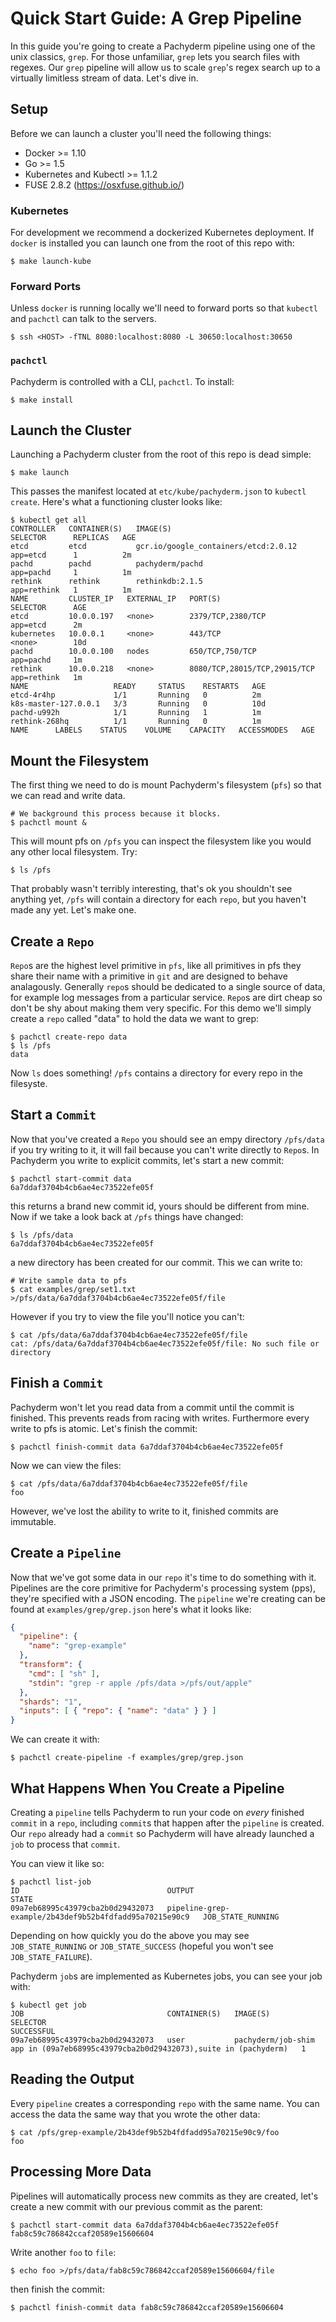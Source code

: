 # Quick Start Guide: A Grep Pipeline

In this guide you're going to create a Pachyderm pipeline using one of the unix
classics, `grep`.  For those unfamiliar, `grep` lets you search files with
regexes.  Our `grep` pipeline will allow us to scale `grep`'s regex search up
to a virtually limitless stream of data. Let's dive in.

## Setup

Before we can launch a cluster you'll need the following things:

- Docker >= 1.10
- Go >= 1.5
- Kubernetes and Kubectl >= 1.1.2
- FUSE 2.8.2 (https://osxfuse.github.io/)

### Kubernetes

For development we recommend a dockerized Kubernetes deployment.
If `docker` is installed you can launch one from the root of this repo with:

```shell
$ make launch-kube
```

### Forward Ports
Unless `docker` is running locally we'll need to forward ports so that `kubectl`
and `pachctl` can talk to the servers.

```shell
$ ssh <HOST> -fTNL 8080:localhost:8080 -L 30650:localhost:30650
```

### `pachctl`
Pachyderm is controlled with a CLI, `pachctl`. To install:

```shell
$ make install
```

## Launch the Cluster

Launching a Pachyderm cluster from the root of this repo is dead simple:

```shell
$ make launch
```

This passes the manifest located at `etc/kube/pachyderm.json` to `kubectl create`.
Here's what a functioning cluster looks like:

```shell
$ kubectl get all
CONTROLLER   CONTAINER(S)   IMAGE(S)                               SELECTOR      REPLICAS   AGE
etcd         etcd           gcr.io/google_containers/etcd:2.0.12   app=etcd      1          2m
pachd        pachd          pachyderm/pachd                        app=pachd     1          1m
rethink      rethink        rethinkdb:2.1.5                        app=rethink   1          1m
NAME         CLUSTER_IP   EXTERNAL_IP   PORT(S)                        SELECTOR      AGE
etcd         10.0.0.197   <none>        2379/TCP,2380/TCP              app=etcd      2m
kubernetes   10.0.0.1     <none>        443/TCP                        <none>        10d
pachd        10.0.0.100   nodes         650/TCP,750/TCP                app=pachd     1m
rethink      10.0.0.218   <none>        8080/TCP,28015/TCP,29015/TCP   app=rethink   1m
NAME                   READY     STATUS    RESTARTS   AGE
etcd-4r4hp             1/1       Running   0          2m
k8s-master-127.0.0.1   3/3       Running   0          10d
pachd-u992h            1/1       Running   1          1m
rethink-268hq          1/1       Running   0          1m
NAME      LABELS    STATUS    VOLUME    CAPACITY   ACCESSMODES   AGE
```

## Mount the Filesystem
The first thing we need to do is mount Pachyderm's filesystem (`pfs`) so that we
can read and write data.
```shell
# We background this process because it blocks.
$ pachctl mount &
```

This will mount pfs on `/pfs` you can inspect the filesystem like you would any
other local filesystem. Try:

```shell
$ ls /pfs
```
That probably wasn't terribly interesting, that's ok you shouldn't see anything
yet, `/pfs` will contain a directory for each `repo`, but you haven't made any
yet. Let's make one.

## Create a `Repo`

`Repo`s are the highest level primitive in `pfs`, like all primitives in pfs they share
their name with a primitive in `git` and are designed to behave analagously.
Generally `repo`s should be dedicated to a single source of data, for example log
messages from a particular service. `Repo`s are dirt cheap so don't be shy about
making them very specific. For this demo we'll simply create a `repo` called
"data" to hold the data we want to grep:

```shell
$ pachctl create-repo data
$ ls /pfs
data
```

Now `ls` does something! `/pfs` contains a directory for every repo in the
filesyste.

## Start a `Commit`
Now that you've created a `Repo` you should see an empy directory `/pfs/data`
if you try writing to it, it will fail because you can't write directly to
`Repo`s. In Pachyderm you write to explicit commits, let's start a new commit:

```shell
$ pachctl start-commit data
6a7ddaf3704b4cb6ae4ec73522efe05f
```

this returns a brand new commit id, yours should be different from mine.
Now if we take a look back at `/pfs` things have changed:

```shell
$ ls /pfs/data
6a7ddaf3704b4cb6ae4ec73522efe05f
```

a new directory has been created for our commit. This we can write to:

```shell
# Write sample data to pfs
$ cat examples/grep/set1.txt >/pfs/data/6a7ddaf3704b4cb6ae4ec73522efe05f/file
```

However if you try to view the file you'll notice you can't:

```shell
$ cat /pfs/data/6a7ddaf3704b4cb6ae4ec73522efe05f/file
cat: /pfs/data/6a7ddaf3704b4cb6ae4ec73522efe05f/file: No such file or directory
```

## Finish a `Commit`

Pachyderm won't let you read data from a commit until the commit is finished.
This prevents reads from racing with writes. Furthermore every write
to pfs is atomic. Let's finish the commit:

```shell
$ pachctl finish-commit data 6a7ddaf3704b4cb6ae4ec73522efe05f
```

Now we can view the files:

```shell
$ cat /pfs/data/6a7ddaf3704b4cb6ae4ec73522efe05f/file
foo
```

However, we've lost the ability to write to it, finished commits are immutable.

## Create a `Pipeline`

Now that we've got some data in our `repo` it's time to do something with it.
Pipelines are the core primitive for Pachyderm's processing system (pps),
they're specified with a JSON encoding. The `pipeline` we're creating
can be found at `examples/grep/grep.json` here's what it looks
like:

```json
{
  "pipeline": {
    "name": "grep-example"
  },
  "transform": {
    "cmd": [ "sh" ],
    "stdin": "grep -r apple /pfs/data >/pfs/out/apple"
  },
  "shards": "1",
  "inputs": [ { "repo": { "name": "data" } } ]
}
```

We can create it with:

```shell
$ pachctl create-pipeline -f examples/grep/grep.json
```

## What Happens When You Create a Pipeline
Creating a `pipeline` tells Pachyderm to run your code on *every* finished
`commit` in a `repo`, including `commit`s that happen after the `pipeline` is
created. Our `repo` already had a `commit` so Pachyderm will have already
launched a `job` to process that `commit`.

You can view it like so:

```shell
$ pachctl list-job
ID                                 OUTPUT                                                   STATE
09a7eb68995c43979cba2b0d29432073   pipeline-grep-example/2b43def9b52b4fdfadd95a70215e90c9   JOB_STATE_RUNNING
```

Depending on how quickly you do the above you may see `JOB_STATE_RUNNING` or
`JOB_STATE_SUCCESS` (hopeful you won't see `JOB_STATE_FAILURE`).

Pachyderm `job`s are implemented as Kubernetes jobs, you can see your job with:

```shell
$ kubectl get job
JOB                                CONTAINER(S)   IMAGE(S)             SELECTOR                                                         SUCCESSFUL
09a7eb68995c43979cba2b0d29432073   user           pachyderm/job-shim   app in (09a7eb68995c43979cba2b0d29432073),suite in (pachyderm)   1
```

## Reading the Output

Every `pipeline` creates a corresponding `repo` with the same name.
You can access the data the same way that you wrote the other data:

```shell
$ cat /pfs/grep-example/2b43def9b52b4fdfadd95a70215e90c9/foo
foo
```

## Processing More Data

Pipelines will automatically process new commits as they are created, let's
create a new commit with our previous commit as the parent:

```shell
$ pachctl start-commit data 6a7ddaf3704b4cb6ae4ec73522efe05f
fab8c59c786842ccaf20589e15606604
```

Write another `foo` to `file`:

```shell
$ echo foo >/pfs/data/fab8c59c786842ccaf20589e15606604/file
```

then finish the commit:

```shell
$ pachctl finish-commit data fab8c59c786842ccaf20589e15606604
```
